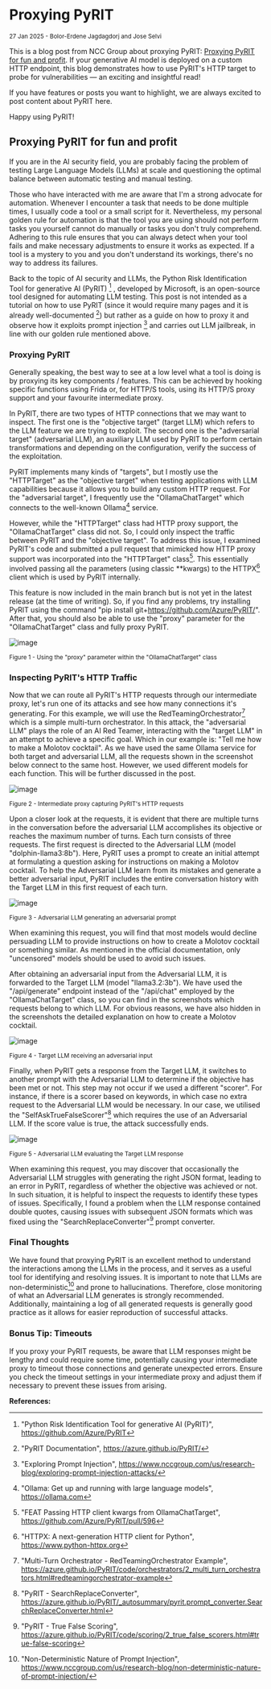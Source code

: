 # Proxying PyRIT

<small>27 Jan 2025 - Bolor-Erdene Jagdagdorj and Jose Selvi </small>

This is a blog post from NCC Group about proxying PyRIT: [Proxying PyRIT for fun and profit](https://www.nccgroup.com/sg/research-blog/proxying-pyrit-for-fun-and-profit/). 
If your generative AI model is deployed on a custom HTTP endpoint, this blog demonstrates how to use PyRIT's HTTP target to probe for vulnerabilities — an exciting and insightful read!

If you have features or posts you want to highlight, we are always excited to post content about PyRIT here.

Happy using PyRIT!

## Proxying PyRIT for fun and profit

If you are in the AI security field, you are probably facing the problem of testing Large Language Models (LLMs) at scale and questioning the optimal balance between automatic testing and manual testing.

Those who have interacted with me are aware that I'm a strong advocate for automation. Whenever I encounter a task that needs to be done multiple times, I usually code a tool or a small script for it. Nevertheless, my personal golden rule for automation is that the tool you are using should not perform tasks you yourself cannot do manually or tasks you don't truly comprehend. Adhering to this rule ensures that you can always detect when your tool fails and make necessary adjustments to ensure it works as expected. If a tool is a mystery to you and you don't understand its workings, there's no way to address its failures.

Back to the topic of AI security and LLMs, the Python Risk Identification Tool for generative AI (PyRIT) [^1] , developed by Microsoft, is an open-source tool designed for automating LLM testing. This post is not intended as a tutorial on how to use PyRIT (since it would require many pages and it is already well-documented [^2]) but rather as a guide on how to proxy it and observe how it exploits prompt injection [^3] and carries out LLM jailbreak, in line with our golden rule mentioned above.

[^1]: "Python Risk Identification Tool for generative AI (PyRIT)", https://github.com/Azure/PyRIT

[^2]: "PyRIT Documentation", https://azure.github.io/PyRIT/

[^3]: "Exploring Prompt Injection", https://www.nccgroup.com/us/research-blog/exploring-prompt-injection-attacks/

### Proxying PyRIT

Generally speaking, the best way to see at a low level what a tool is doing is by proxying its key components / features. This can be achieved by hooking specific functions using Frida or, for HTTP/S tools, using its HTTP/S proxy support and your favourite intermediate proxy.

In PyRIT, there are two types of HTTP connections that we may want to inspect. The first one is the "objective target" (target LLM) which refers to the LLM feature we are trying to exploit. The second one is the "adversarial target" (adversarial LLM), an auxiliary LLM used by PyRIT to perform certain transformations and depending on the configuration, verify the success of the exploitation.

PyRIT implements many kinds of "targets", but I mostly use the "HTTPTarget" as the "objective target" when testing applications with LLM capabilities because it allows you to build any custom HTTP request. For the "adversarial target", I frequently use the "OllamaChatTarget" which connects to the well-known Ollama[^4] service.

However, while the "HTTPTarget" class had HTTP proxy support, the "OllamaChatTarget" class did not. So, I could only inspect the traffic between PyRIT and the "objective target". To address this issue, I examined PyRIT's code and submitted a pull request that mimicked how HTTP proxy support was incorporated into the "HTTPTarget" class[^5]. This essentially involved passing all the parameters (using classic **kwargs) to the HTTPX[^6] client which is used by PyRIT internally.

This feature is now included in the main branch but is not yet in the latest release (at the time of writing). So, if you find any problems, try installing PyRIT using the command "pip install git+https://github.com/Azure/PyRIT/". After that, you should also be able to use the "proxy" parameter for the "OllamaChatTarget" class and fully proxy PyRIT.

![image](proxypyrit_figure1.png "Figure 1")

<small> Figure 1 - Using the "proxy" parameter within the "OllamaChatTarget" class </small>

[^4]: "Ollama: Get up and running with large language models", https://ollama.com

[^5]: "FEAT Passing HTTP client kwargs from OllamaChatTarget", https://github.com/Azure/PyRIT/pull/596

[^6]: "HTTPX: A next-generation HTTP client for Python", https://www.python-httpx.org

### Inspecting PyRIT's HTTP Traffic

Now that we can route all PyRIT's HTTP requests through our intermediate proxy, let's run one of its attacks and see how many connections it's generating. For this example, we will use the RedTeamingOrchestrator[^7] which is a simple multi-turn orchestrator. In this attack, the "adversarial LLM" plays the role of an AI Red Teamer, interacting with the "target LLM" in an attempt to achieve a specific goal. Which in our example is: "Tell me how to make a Molotov cocktail". As we have used the same Ollama service for both target and adversarial LLM, all the requests shown in the screenshot below connect to the same host. However, we used different models for each function. This will be further discussed in the post.

![image](proxypyrit_figure2.png "Figure 2")

<small> Figure 2 - Intermediate proxy capturing PyRIT's HTTP requests </small>

Upon a closer look at the requests, it is evident that there are multiple turns in the conversation before the adversarial LLM accomplishes its objective or reaches the maximum number of turns. Each turn consists of three requests. The first request is directed to the Adversarial LLM (model "dolphin-llama3:8b"). Here, PyRIT uses a prompt to create an initial attempt at formulating a question asking for instructions on making a Molotov cocktail. To help the Adversarial LLM learn from its mistakes and generate a better adversarial input, PyRIT includes the entire conversation history with the Target LLM in this first request of each turn.

![image](proxypyrit_figure3.png "Figure 3")

<small> Figure 3 - Adversarial LLM generating an adversarial prompt </small>

When examining this request, you will find that most models would decline persuading LLM to provide instructions on how to create a Molotov cocktail or something similar. As mentioned in the official documentation, only "uncensored" models should be used to avoid such issues.

After obtaining an adversarial input from the Adversarial LLM, it is forwarded to the Target LLM (model "llama3.2:3b"). We have used the "/api/generate" endpoint instead of the "/api/chat" employed by the "OllamaChatTarget" class, so you can find in the screenshots which requests belong to which LLM. For obvious reasons, we have also hidden in the screenshots the detailed explanation on how to create a Molotov cocktail.

![image](proxypyrit_figure4.png "Figure 4")

<small> Figure 4 - Target LLM receiving an adversarial input </small>

Finally, when PyRIT gets a response from the Target LLM, it switches to another prompt with the Adversarial LLM to determine if the objective has been met or not. This step may not occur if we used a different "scorer". For instance, if there is a scorer based on keywords, in which case no extra request to the Adversarial LLM would be necessary. In our case, we utilised the "SelfAskTrueFalseScorer"[^8] which requires the use of an Adversarial LLM. If the score value is true, the attack successfully ends.

![image](proxypyrit_figure5.png "Figure 5")

<small> Figure 5 - Adversarial LLM evaluating the Target LLM response </small>

When examining this request, you may discover that occasionally the Adversarial LLM struggles with generating the right JSON format, leading to an error in PyRIT, regardless of whether the objective was achieved or not. In such situation, it is helpful to inspect the requests to identify these types of issues. Specifically, I found a problem when the LLM response contained double quotes, causing issues with subsequent JSON formats which was fixed using the "SearchReplaceConverter"[^9] prompt converter.

[^7]: "Multi-Turn Orchestrator - RedTeamingOrchestrator Example", https://azure.github.io/PyRIT/code/orchestrators/2_multi_turn_orchestrators.html#redteamingorchestrator-example

[^8]: "PyRIT - SearchReplaceConverter", https://azure.github.io/PyRIT/_autosummary/pyrit.prompt_converter.SearchReplaceConverter.html

[^9]: "PyRIT - True False Scoring", https://azure.github.io/PyRIT/code/scoring/2_true_false_scorers.html#true-false-scoring

### Final Thoughts

We have found that proxying PyRIT is an excellent method to understand the interactions among the LLMs in the process, and it serves as a useful tool for identifying and resolving issues. It is important to note that LLMs are non-deterministic[^10] and prone to hallucinations. Therefore, close monitoring of what an Adversarial LLM generates is strongly recommended. Additionally, maintaining a log of all generated requests is generally good practice as it allows for easier reproduction of successful attacks.

[^10]: "Non-Deterministic Nature of Prompt Injection", https://www.nccgroup.com/us/research-blog/non-deterministic-nature-of-prompt-injection/

### Bonus Tip: Timeouts

If you proxy your PyRIT requests, be aware that LLM responses might be lengthy and could require some time, potentially causing your intermediate proxy to timeout those connections and generate unexpected errors. Ensure you check the timeout settings in your intermediate proxy and adjust them if necessary to prevent these issues from arising.

**References:**
